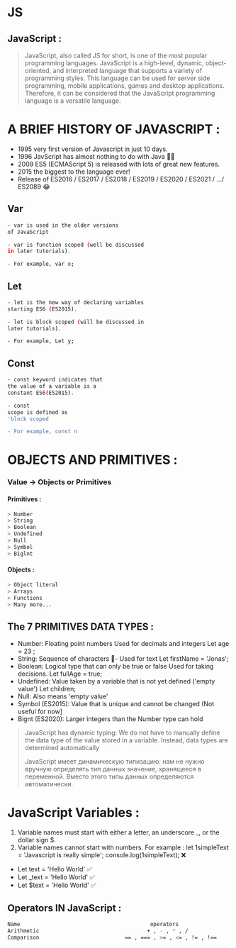 # JS
## JavaScript :
> JavaScript, also called JS for short, is one of the most popular 
> programming languages. JavaScript is a high-level, dynamic, object-
> oriented, and interpreted language that supports a variety of 
> programming styles. This language can be used for server side 
> programming, mobile applications, games and desktop 
> applications. Therefore, it can be considered that the JavaScript 
> programming language is a versatile language.


# A BRIEF HISTORY OF JAVASCRIPT :
- 1995 very first version of Javascript in just 10 days.
- 1996 JavScript has almost nothing to do with Java ☝🏻
- 2009 ES5 (ECMAScript 5) is released with lots of great new features.
- 2015 the biggest to the language ever!
- Release of ES2016 / ES2017 / ES2018 / ES2019 / ES2020 / ES2021 / .../ ES2089 😂


## Var
```sh
- var is used in the older versions
of JavaScript

- var is function scoped (well be discussed
in later tutorials).

- For example, var x;
```


## Let
```sh
- let is the new way of declaring variables
starting ES6 (ES2015).

- let is block scoped (will be discussed in
later tutorials).

- For example, Let y;
```


## Const
```sh
- const keyword indicates that
the value of a variable is a
constant ES6(ES2015).

- const
scope is defined as
'block scoped

- For example, const n
```

# OBJECTS AND PRIMITIVES :
### Value -> Objects  or  Primitives
#### Primitives :
```sh
> Number
> String  
> Boolean
> Undefined
> Null
> Symbol
> Biglnt
```

#### Objects :
```sh
> Object literal
> Arrays
> Functions
> Many more...
```

## The 7 PRIMITIVES  DATA TYPES :
- Number: Floating point numbers Used for decimals and integers   Let age = 23 ;
- String: Sequence of characters - Used for text   Let firstName = 'Jonas';
- Boolean: Logical type that can only be true or false Used for taking decisions.   Let fullAge = true;
- Undefined: Value taken by a variable that is not yet defined ('empty value')   Let children;
- Null: Also means 'empty value'
- Symbol (ES2015): Value that is unique and cannot be changed (Not useful for now]
- Bignt (ES2020): Larger integers than the Number type can hold

> 
> JavaScript has dynamic typing: We do not have to manually define the data type of
> the value stored in a variable. Instead, data types are determined automatically
>
> JavaScript имеет динамическую типизацию: нам не нужно вручную определять тип данных
> значение, хранящееся в переменной. Вместо этого типы данных определяются автоматически.
> 


#  JavaScript Variables :

1. Variable names must start with either a letter, an underscore _, or the dollar sign $.
2. Variable names cannot start with numbers. For example :
let 1simpleText = 'Javascript is really simple'; 
console.log(1simpleText); ❌

- Let text = 'Hello World'  ✅
- Let _text = 'Hello World' ✅
- Let $text = 'Hello World' ✅


## Operators IN JavaScript :
```sh
Name                                         operators
Arithmetic                                  + , - , * , /
Comparison                           == , === , >= , <= , != , !==
```
